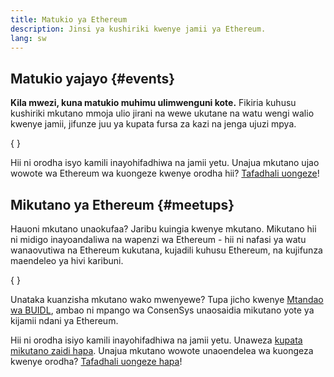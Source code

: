```yaml
---
title: Matukio ya Ethereum
description: Jinsi ya kushiriki kwenye jamii ya Ethereum.
lang: sw
---
```


## Matukio yajayo \{#events}

**Kila mwezi, kuna matukio muhimu ulimwenguni kote.** Fikiria kuhusu kushiriki mkutano mmoja ulio jirani na wewe ukutane na watu wengi walio kwenye jamii, jifunze juu ya kupata fursa za kazi na jenga ujuzi mpya.

{
	<UpcomingEventsList/>
}

Hii ni orodha isyo kamili inayohifadhiwa na jamii yetu. Unajua mkutano ujao wowote wa Ethereum wa kuongeze kwenye orodha hii? [Tafadhali uongeze](https://github.com/ethereum/ethereum-org-website/blob/dev/src/data/community-events.json)!

## Mikutano ya Ethereum \{#meetups}

Hauoni mkutano unaokufaa? Jaribu kuingia kwenye mkutano. Mikutano hii ni midigo inayoandaliwa na wapenzi wa Ethereum - hii ni nafasi ya watu wanaovutiwa na Ethereum kukutana, kujadili kuhusu Ethereum, na kujifunza maendeleo ya hivi karibuni.

{
	<MeetupList />
}

Unataka kuanzisha mkutano wako mwenyewe? Tupa jicho kwenye [Mtandao wa BUIDL](https://consensys.net/developers/buidlnetwork/), ambao ni mpango wa ConsenSys unaosaidia mikutano yote ya kijamii ndani ya Ethereum.

Hii ni orodha isiyo kamili inayohifadhiwa na jamii yetu. Unaweza [kupata mikutano zaidi hapa](https://www.meetup.com/topics/ethereum/). Unajua mkutano wowote unaoendelea wa kuongeza kwenye orodha? [Tafadhali uongeze hapa](https://github.com/ethereum/ethereum-org-website/blob/dev/src/data/community-meetups.json)!
